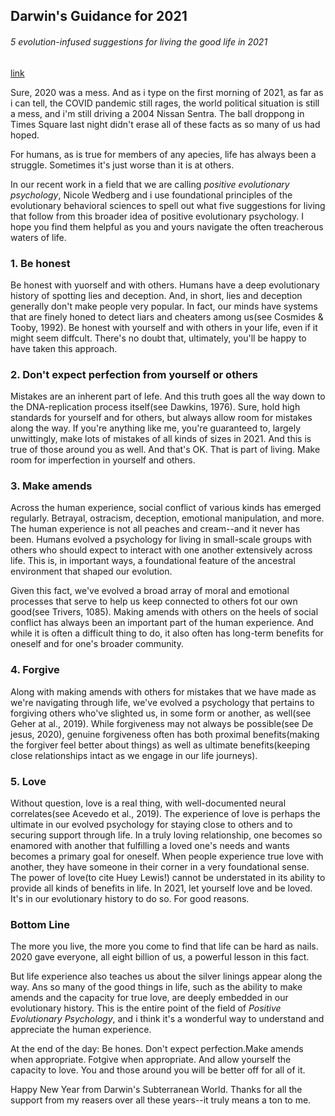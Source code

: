 ## Darwin's Guidance for 2021

###### 5 evolution-infused suggestions for living the good life in 2021

[link](https://www.psychologytoday.com/intl/blog/darwins-subterranean-world/202101/darwins-guidance-2021)

Sure, 2020 was a mess. And as i type on the first morning of 2021, as far as i can tell, the COVID pandemic still rages, the world political situation is still a mess, and i'm still driving a 2004 Nissan Sentra. The ball droppong in Times Square last night didn't erase all of these facts as so many of us had hoped.

For humans, as is true for members of any apecies, life has always been a struggle. Sometimes it's just worse than it is at others.

In our recent work in a field that we are calling *positive evolutionary psychology*, Nicole Wedberg and i use foundational principles of the evolutionary behavioral sciences to spell out what five suggestions for living that follow from this broader idea of positive evolutionary psychology. I hope you find them helpful as you and yours navigate the often treacherous waters of life.

### 1. Be honest

Be honest with yuorself and with others. Humans have a deep evolutionary history of spotting lies and deception. And, in short, lies and deception generally don't make people very popular. In fact, our minds have systems that are finely honed to detect liars and cheaters among us(see Cosmides & Tooby, 1992). Be honest with yourself and with others in your life, even if it might seem diffcult. There's no doubt that, ultimately, you'll be happy to have taken this approach.

### 2. Don't expect perfection from yourself or others

Mistakes are an inherent part of lefe. And this truth goes all the way down to the DNA-replication process itself(see Dawkins, 1976). Sure, hold high standards for yourself and for others, but always allow room for mistakes along the way. If you're anything like me, you're guaranteed to, largely unwittingly, make lots of mistakes of all kinds of sizes in 2021. And this is true of those around you as well. And that's OK. That is part of living. Make room for imperfection in yourself and others.

### 3. Make amends

Across the human experience, social conflict of various kinds has emerged regularly. Betrayal, ostracism, deception, emotional manipulation, and more. The human experience is not all peaches and cream--and it never has been. Humans evolved a psychology for living in small-scale groups with others who should expect to interact with one another extensively across life. This is, in important ways, a foundational feature of the ancestral environment that shaped our evolution.

Given this fact, we've evolved a broad array of moral and emotional processes that serve to help us keep connected to others fot our own good(see Trivers, 1085). Making amends with others on the heels of social conflict has always been an important part of the human experience. And while it is often a difficult thing to do, it also often has long-term benefits for oneself and for one's broader community.

### 4. Forgive

Along with making amends with others for mistakes that we have made as we're navigating through life, we've evolved a psychology that pertains to forgiving others who've slighted us, in some form or another, as well(see Geher at al., 2019). While forgiveness may not always be possible(see De jesus, 2020), genuine forgiveness often has both proximal benefits(making the forgiver feel better about things) as well as ultimate benefits(keeping close relationships intact as we engage in our life journeys).

### 5. Love

Without question, love is a real thing, with well-documented neural correlates(see Acevedo et al., 2019). The experience of love is perhaps the ultimate in our evolved psychology for staying close to others and to securing support through life. In a truly loving relationship, one becomes so enamored with another that fulfilling a loved one's needs and wants becomes a primary goal for oneself. When people experience true love with another, they have someone in their corner in a very foundational sense. The power of love(to cite Huey Lewis!) cannot be understated in its ability to provide all kinds of benefits in life. In 2021, let yourself love and be loved. It's in our evolutionary history to do so. For good reasons.

### Bottom Line

The more you live, the more you come to find that life can be hard as nails. 2020 gave everyone, all eight billion of us, a powerful lesson in this fact.

But life experience also teaches us about the silver linings appear along the way. Ans so many of the good things in life, such as the ability to make amends and the capacity for true love, are deeply embedded in our evolutionary history. This is the entire point of the field of *Positive Evolutionary Psychology*, and i think it's a wonderful way to understand and appreciate the human experience.

At the end of the day: Be hones. Don't expect perfection.Make amends when appropriate. Fotgive when appropriate. And allow yourself the capacity to love. You and those around you will be better off for all of it.

Happy New Year from Darwin's Subterranean World. Thanks for all the support from my reasers over all these years--it truly means a ton to me.
